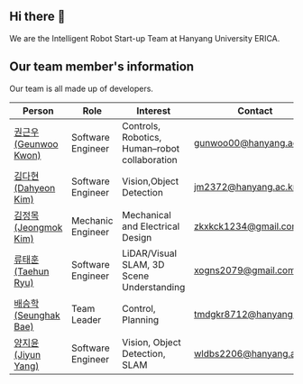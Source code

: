## Hi there 👋

We are the Intelligent Robot Start-up Team at Hanyang University ERICA.

## Our team member's information
Our team is all made up of developers.

|Person|Role|Interest|Contact|
|---|---|---|---|
[권근우(Geunwoo Kwon)](https://github.com/kwongeunwoo)|Software Engineer|Controls, Robotics, Human–robot collaboration|gunwoo00@hanyang.ac.kr|
[김다현(Dahyeon Kim)](https://github.com/Dadaah)|Software Engineer|Vision,Object Detection|jm2372@hanyang.ac.kr|
[김정목(Jeongmok Kim)](https://github.com/K2mjeongmok)|Mechanic Engineer|Mechanical and Electrical Design|zkxkck1234@gmail.com|
[류태훈(Taehun Ryu)](https://github.com/taehun-ryu)|Software Engineer|LiDAR/Visual SLAM, 3D Scene Understanding|xogns2079@gmail.com|
[배승학(Seunghak Bae)](https://github.com/crane1227)|Team Leader|Control, Planning|tmdgkr8712@hanyang.ac.kr|
[양지윤(Jiyun Yang)](https://github.com/jiyun2206)|Software Engineer|Vision, Object Detection, SLAM|wldbs2206@hanyang.ac.kr|

